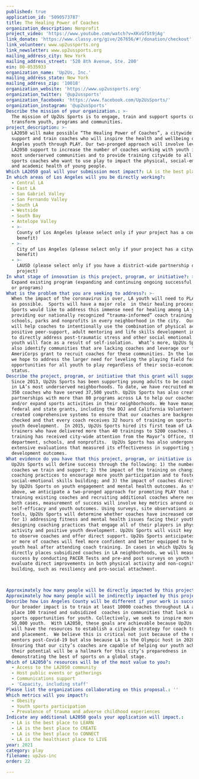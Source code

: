 ```yaml
---
published: true
application_id: '5090573787'
title: The Healing Power of Coaches
organization_description: Nonprofit
project_video: 'https://www.youtube.com/watch?v=XKvGfSt9jAg'
link_donate: 'https://www.classy.org/give/267656/#!/donation/checkout'
link_volunteer: www.up2ussports.org
link_newsletter: www.up2ussports.org
mailing_address_city: New York
mailing_address_street: '520 8th Avenue, Ste. 200'
ein: 80-0535933
organization_name: 'Up2Us, Inc.'
mailing_address_state: New York
mailing_address_zip: '10018'
organization_website: 'https://www.up2ussports.org'
organization_twitter: '@up2ussports'
organization_facebook: 'https://www.facebook.com/Up2UsSports/'
organization_instagram: '@up2usSports'
Describe the mission of your organization.: >-
  The mission of Up2Us Sports is to engage, train and support sports coaches to
  transform youth, programs and communities.
project_description: >-
  LA2050 will make possible “The Healing Power of Coaches”, a citywide effort to
  support and train coaches who will inspire the health and wellbeing of Los
  Angeles youth through PLAY. Our two-pronged approach will involve leveraging
  LA2050 support to increase the number of coaches working with youth in LA’s
  most underserved communities and to provide training citywide to all youth
  sports coaches who want to use play to impact the physical, social-emotional
  and academic health of young people.  
Which LA2050 goal will your submission most impact?: LA is the best place to PLAY
In which areas of Los Angeles will you be directly working?:
  - Central LA
  - East LA
  - San Gabriel Valley
  - San Fernando Valley
  - South LA
  - Westside
  - South Bay
  - Antelope Valley
  - >-
    County of Los Angeles (please select only if your project has a countywide
    benefit)
  - >-
    City of Los Angeles (please select only if your project has a citywide
    benefit)
  - >-
    LAUSD (please select only if you have a district-wide partnership or
    project)
In what stage of innovation is this project, program, or initiative?: >-
  Expand existing program (expanding and continuing ongoing successful projects
  or programs)
What is the problem that you are seeking to address?: >-
  When the impact of the coronavirus is over, LA youth will need to PLAY as soon
  as possible.  Sports will have a major role  in their healing process. Up2Us
  Sports would like to address this immense need for healing among LA youth by
  providing our nationally recognized “trauma-informed” coach training to
  schools, parks and nonprofits in every neighborhood in the city.  Our training
  will help coaches to intentionally use the combination of physical activity,
  positive peer-support, adult mentoring and life skills development in sports
  to directly address post-traumatic stress and other social emotional issues
  youth will face as a result of self-isolation.  What’s more, Up2Us Sports will
  also identify communities that are lacking coaches and leverage our federal
  AmeriCorps grant to recruit coaches for these communities. In the long term,
  we hope to address the larger need for leveling the playing field for
  opportunities for all youth to play regardless of their socio-economic
  status.  
Describe the project, program, or initiative that this grant will support to address the problem identified.: >-
  Since 2013, Up2Us Sports has been supporting young adults to be coach-mentors
  in LA’s most underserved neighborhoods. To date, we have recruited more than
  350 coaches who have served 37,500 youth. Up2Us Sports has also created
  partnerships with more than 80 programs across LA to help our coaches launch
  and/or expand sports activities in their neighborhoods. We have managed
  federal and state grants, including the DOJ and California Volunteers. We have
  created comprehensive systems to ensure that our coaches are background
  checked and that every coach receives 32 hours of training on sports-based
  youth development.  In 2015, Up2Us Sports hired its first team of LA-based
  trainers who have delivered more than 40 trainings to 5200 coaches. Our
  training has received city-wide attention from the Mayor’s Office, the parks
  department, schools, and nonprofits.  Up2Us Sports has also undergone two
  extensive evaluations that measured its effectiveness in supporting youth
  development outcomes.
What evidence do you have that this project, program, or initiative is or will be successful, and how will you define and measure success?: >+
  Up2Us Sports will define success through the following: 1) the number of
  coaches we train and support; 2) the impact of the training on changing
  coaching practices to encourage more youth participation and to foster
  social-emotional skills building; and 3) the impact of coaches directly placed
  by Up2Us Sports on youth engagement and mental health outcomes. As stated
  above, we anticipate a two-pronged approach for promoting PLAY that involves
  training existing coaches and recruiting additional coaches where needed. In
  both cases, measurement of success will involve key metrics around coach
  self-efficacy and youth outcomes. Using surveys, site observations and online
  tools, Up2Us Sports will determine whether coaches have increased competency
  for 1) addressing fitness and mental health issues facing their youth and 2)
  designing coaching practices that engage all of their players in physical
  activity and positive youth development. Up2Us Sports will visit key programs
  to observe coaches and offer direct support. Up2Us Sports anticipates that 90%
  or more of coaches will feel more confident and better equipped to help LA
  youth heal after attending coach training. In cases in which Up2Us Sports
  directly places subsidized coaches in LA neighborhoods, we will measure their
  success by conducting PACER Tests and pre-and post surveys on youth to
  evaluate direct improvements in both physical activity and non-cognitive skill
  building, such as resiliency and pro-social attachment.  



Approximately how many people will be directly impacted by this project, program, or initiative?: '10100'
Approximately how many people will be indirectly impacted by this project, program, or initiative?: '50000'
Describe how Los Angeles County will be different if your work is successful.: >
  Our broader impact is to train at least 10000 coaches throughout LA and to
  place 100 trained and subsidized  coaches in communities that lack sufficient
  sports opportunities for youth. Collectively, we seek to inspire more than
  50,000 youth.  With LA2050, these goals are achievable because Up2Us Sports
  will have the resources to establish a citywide strategy for coach training
  and placement.  We believe this is critical not just because of the need for
  mentors post-Covid-19 but also because LA is the Olympic host in 2028. 
  Ensuring that our city’s coaches are capable of helping our youth achieve
  their potential will be a hallmark for this city’s preparedness in
  demonstrating the best of sports on a global stage.  
Which of LA2050’s resources will be of the most value to you?:
  - Access to the LA2050 community
  - Host public events or gatherings
  - Communications support
  - 'Capacity, including staff'
Please list the organizations collaborating on this proposal.: ''
Which metrics will you impact?:
  - Obesity
  - Youth sports participation
  - Prevalence of trauma and adverse childhood experiences
Indicate any additional LA2050 goals your application will impact.:
  - LA is the best place to LEARN
  - LA is the best place to CREATE
  - LA is the best place to CONNECT
  - LA is the healthiest place to LIVE
year: 2021
category: play
filename: up2us-inc
order: 22

---
```

